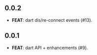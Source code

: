 ## 0.0.2

 - **FEAT**: dart dis/re-connect events (#13).

## 0.0.1

 - **FEAT**: dart API + enhancements (#9).

